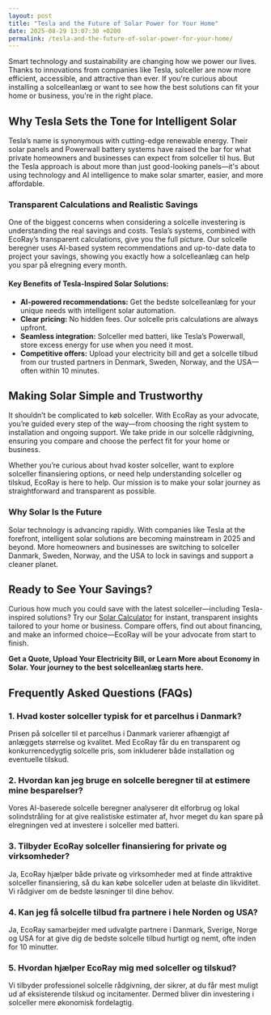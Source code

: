 ```yaml
---
layout: post
title: "Tesla and the Future of Solar Power for Your Home"
date: 2025-08-29 13:07:30 +0200
permalink: /tesla-and-the-future-of-solar-power-for-your-home/
---
```

Smart technology and sustainability are changing how we power our lives. Thanks to innovations from companies like Tesla, solceller are now more efficient, accessible, and attractive than ever. If you're curious about installing a solcelleanlæg or want to see how the best solutions can fit your home or business, you're in the right place.

## Why Tesla Sets the Tone for Intelligent Solar

Tesla’s name is synonymous with cutting-edge renewable energy. Their solar panels and Powerwall battery systems have raised the bar for what private homeowners and businesses can expect from solceller til hus. But the Tesla approach is about more than just good-looking panels—it's about using technology and AI intelligence to make solar smarter, easier, and more affordable.

### Transparent Calculations and Realistic Savings

One of the biggest concerns when considering a solcelle investering is understanding the real savings and costs. Tesla’s systems, combined with EcoRay’s transparent calculations, give you the full picture. Our solcelle beregner uses AI-based system recommendations and up-to-date data to project your savings, showing you exactly how a solcelleanlæg can help you spar på elregning every month.

#### Key Benefits of Tesla-Inspired Solar Solutions:

- **AI-powered recommendations:** Get the bedste solcelleanlæg for your unique needs with intelligent solar automation.
- **Clear pricing:** No hidden fees. Our solcelle pris calculations are always upfront.
- **Seamless integration:** Solceller med batteri, like Tesla’s Powerwall, store excess energy for use when you need it most.
- **Competitive offers:** Upload your electricity bill and get a solcelle tilbud from our trusted partners in Denmark, Sweden, Norway, and the USA—often within 10 minutes.

## Making Solar Simple and Trustworthy

It shouldn’t be complicated to køb solceller. With EcoRay as your advocate, you’re guided every step of the way—from choosing the right system to installation and ongoing support. We take pride in our solcelle rådgivning, ensuring you compare and choose the perfect fit for your home or business.

Whether you’re curious about hvad koster solceller, want to explore solceller finansiering options, or need help understanding solceller og tilskud, EcoRay is here to help. Our mission is to make your solar journey as straightforward and transparent as possible.

### Why Solar Is the Future

Solar technology is advancing rapidly. With companies like Tesla at the forefront, intelligent solar solutions are becoming mainstream in 2025 and beyond. More homeowners and businesses are switching to solceller Danmark, Sweden, Norway, and the USA to lock in savings and support a cleaner planet.

## Ready to See Your Savings?

Curious how much you could save with the latest solceller—including Tesla-inspired solutions? Try our [Solar Calculator](https://ecoray.dk/en/calculator) for instant, transparent insights tailored to your home or business. Compare offers, find out about financing, and make an informed choice—EcoRay will be your advocate from start to finish.

**Get a Quote, Upload Your Electricity Bill, or Learn More about Economy in Solar. Your journey to the best solcelleanlæg starts here.**

## Frequently Asked Questions (FAQs)

### 1. Hvad koster solceller typisk for et parcelhus i Danmark?
Prisen på solceller til et parcelhus i Danmark varierer afhængigt af anlæggets størrelse og kvalitet. Med EcoRay får du en transparent og konkurrencedygtig solcelle pris, som inkluderer både installation og eventuelle tilskud.

### 2. Hvordan kan jeg bruge en solcelle beregner til at estimere mine besparelser?
Vores AI-baserede solcelle beregner analyserer dit elforbrug og lokal solindstråling for at give realistiske estimater af, hvor meget du kan spare på elregningen ved at investere i solceller med batteri.

### 3. Tilbyder EcoRay solceller finansiering for private og virksomheder?
Ja, EcoRay hjælper både private og virksomheder med at finde attraktive solceller finansiering, så du kan købe solceller uden at belaste din likviditet. Vi rådgiver om de bedste løsninger til dine behov.

### 4. Kan jeg få solcelle tilbud fra partnere i hele Norden og USA?
Ja, EcoRay samarbejder med udvalgte partnere i Danmark, Sverige, Norge og USA for at give dig de bedste solcelle tilbud hurtigt og nemt, ofte inden for 10 minutter.

### 5. Hvordan hjælper EcoRay mig med solceller og tilskud?
Vi tilbyder professionel solcelle rådgivning, der sikrer, at du får mest muligt ud af eksisterende tilskud og incitamenter. Dermed bliver din investering i solceller mere økonomisk fordelagtig.

<script type="application/ld+json">
{
  "@context": "https://schema.org",
  "@type": "BlogPosting",
  "headline": "Tesla and the Future of Solar Power for Your Home",
  "description": "Explore how Tesla's innovations in solar power and EcoRay's transparent, AI-driven solar solutions help homeowners and businesses in Denmark, Sweden, Norway, and the USA invest wisely in solceller and solcelleanlæg.",
  "author": {
    "@type": "Person",
    "name": "EcoRay"
  },
  "publisher": {
    "@type": "Person",
    "name": "EcoRay"
  },
  "mainEntityOfPage": {
    "@type": "WebPage",
    "@id": "https://ecoray.dk/en/blog/tesla-and-the-future-of-solar-power"
  },
  "datePublished": "2024-06-01",
  "dateModified": "2024-06-01"
}
</script>

<script type="application/ld+json">
{
  "@context": "https://schema.org",
  "@type": "FAQPage",
  "mainEntity": [
    {
      "@type": "Question",
      "name": "Hvad koster solceller typisk for et parcelhus i Danmark?",
      "acceptedAnswer": {
        "@type": "Answer",
        "text": "Prisen på solceller til et parcelhus i Danmark varierer afhængigt af anlæggets størrelse og kvalitet. Med EcoRay får du en transparent og konkurrencedygtig solcelle pris, som inkluderer både installation og eventuelle tilskud."
      }
    },
    {
      "@type": "Question",
      "name": "Hvordan kan jeg bruge en solcelle beregner til at estimere mine besparelser?",
      "acceptedAnswer": {
        "@type": "Answer",
        "text": "Vores AI-baserede solcelle beregner analyserer dit elforbrug og lokal solindstråling for at give realistiske estimater af, hvor meget du kan spare på elregningen ved at investere i solceller med batteri."
      }
    },
    {
      "@type": "Question",
      "name": "Tilbyder EcoRay solceller finansiering for private og virksomheder?",
      "acceptedAnswer": {
        "@type": "Answer",
        "text": "Ja, EcoRay hjælper både private og virksomheder med at finde attraktive solceller finansiering, så du kan købe solceller uden at belaste din likviditet. Vi rådgiver om de bedste løsninger til dine behov."
      }
    },
    {
      "@type": "Question",
      "name": "Kan jeg få solcelle tilbud fra partnere i hele Norden og USA?",
      "acceptedAnswer": {
        "@type": "Answer",
        "text": "Ja, EcoRay samarbejder med udvalgte partnere i Danmark, Sverige, Norge og USA for at give dig de bedste solcelle tilbud hurtigt og nemt, ofte inden for 10 minutter."
      }
    },
    {
      "@type": "Question",
      "name": "Hvordan hjælper EcoRay mig med solceller og tilskud?",
      "acceptedAnswer": {
        "@type": "Answer",
        "text": "Vi tilbyder professionel solcelle rådgivning, der sikrer, at du får mest muligt ud af eksisterende tilskud og incitamenter. Dermed bliver din investering i solceller mere økonomisk fordelagtig."
      }
    }
  ]
}
</script>